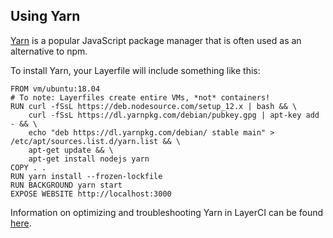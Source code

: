 ## Using Yarn

[Yarn](https://yarnpkg.com/) is a popular JavaScript package manager that is often used as an alternative to npm. 

To install Yarn, your Layerfile will include something like this:
```
FROM vm/ubuntu:18.04
# To note: Layerfiles create entire VMs, *not* containers!
RUN curl -fSsL https://deb.nodesource.com/setup_12.x | bash && \
    curl -fSsL https://dl.yarnpkg.com/debian/pubkey.gpg | apt-key add - && \
    echo "deb https://dl.yarnpkg.com/debian/ stable main" > /etc/apt/sources.list.d/yarn.list && \
    apt-get update && \
    apt-get install nodejs yarn
COPY . .
RUN yarn install --frozen-lockfile
RUN BACKGROUND yarn start
EXPOSE WEBSITE http://localhost:3000
```

Information on optimizing and troubleshooting Yarn in LayerCI can be found [here](https://layerci.com/docs/common-problems/what-is-causing-a-yarn-error).

